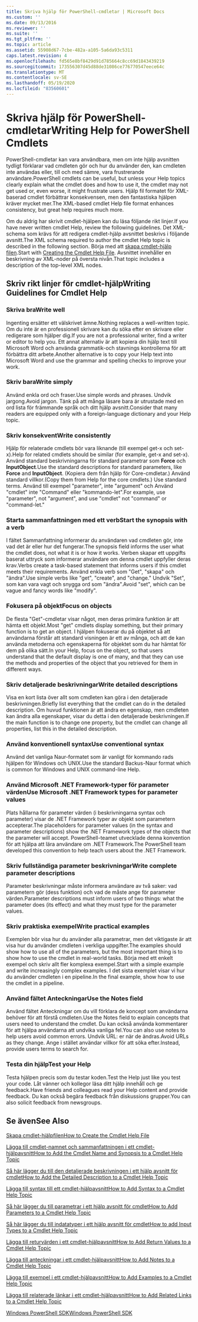 ```yaml
---
title: Skriva hjälp för PowerShell-cmdletar | Microsoft Docs
ms.custom: ''
ms.date: 09/13/2016
ms.reviewer: ''
ms.suite: ''
ms.tgt_pltfrm: ''
ms.topic: article
ms.assetid: 55908d67-7cbe-482a-a105-5a6da93c5311
caps.latest.revision: 4
ms.openlocfilehash: fd565e8bf8429d91d785664c8cc69d1843439219
ms.sourcegitcommit: 173556307d45d88de31086ce776770547eece64c
ms.translationtype: MT
ms.contentlocale: sv-SE
ms.lasthandoff: 05/19/2020
ms.locfileid: "83560601"
---
```

# <a name="writing-help-for-powershell-cmdlets"></a><span data-ttu-id="34164-102">Skriva hjälp för PowerShell-cmdletar</span><span class="sxs-lookup"><span data-stu-id="34164-102">Writing Help for PowerShell Cmdlets</span></span>

<span data-ttu-id="34164-103">PowerShell-cmdletar kan vara användbara, men om inte hjälp avsnitten tydligt förklarar vad cmdleten gör och hur du använder den, kan cmdleten inte användas eller, till och med sämre, vara frustrerande användare.</span><span class="sxs-lookup"><span data-stu-id="34164-103">PowerShell cmdlets can be useful, but unless your Help topics clearly explain what the cmdlet does and how to use it, the cmdlet may not get used or, even worse, it might frustrate users.</span></span>
<span data-ttu-id="34164-104">Hjälp fil formatet för XML-baserad cmdlet förbättrar konsekvensen, men den fantastiska hjälpen kräver mycket mer.</span><span class="sxs-lookup"><span data-stu-id="34164-104">The XML-based cmdlet Help file format enhances consistency, but great help requires much more.</span></span>

<span data-ttu-id="34164-105">Om du aldrig har skrivit cmdlet-hjälpen kan du läsa följande rikt linjer.</span><span class="sxs-lookup"><span data-stu-id="34164-105">If you have never written cmdlet Help, review the following guidelines.</span></span>
<span data-ttu-id="34164-106">Det XML-schema som krävs för att redigera cmdlet-hjälp avsnittet beskrivs i följande avsnitt.</span><span class="sxs-lookup"><span data-stu-id="34164-106">The XML schema required to author the cmdlet Help topic is described in the following section.</span></span>
<span data-ttu-id="34164-107">Börja med att [skapa cmdlet-hjälp filen](./how-to-create-the-cmdlet-help-file.md).</span><span class="sxs-lookup"><span data-stu-id="34164-107">Start with [Creating the Cmdlet Help File](./how-to-create-the-cmdlet-help-file.md).</span></span>
<span data-ttu-id="34164-108">Avsnittet innehåller en beskrivning av XML-noder på översta nivån.</span><span class="sxs-lookup"><span data-stu-id="34164-108">That topic includes a description of the top-level XML nodes.</span></span>

## <a name="writing-guidelines-for-cmdlet-help"></a><span data-ttu-id="34164-109">Skriv rikt linjer för cmdlet-hjälp</span><span class="sxs-lookup"><span data-stu-id="34164-109">Writing Guidelines for Cmdlet Help</span></span>

### <a name="write-well"></a><span data-ttu-id="34164-110">Skriva bra</span><span class="sxs-lookup"><span data-stu-id="34164-110">Write well</span></span>
<span data-ttu-id="34164-111">Ingenting ersätter ett välskrivet ämne.</span><span class="sxs-lookup"><span data-stu-id="34164-111">Nothing replaces a well-written topic.</span></span>
<span data-ttu-id="34164-112">Om du inte är en professionell skrivare kan du söka efter en skrivare eller redigerare som hjälper dig.</span><span class="sxs-lookup"><span data-stu-id="34164-112">If you are not a professional writer, find a writer or editor to help you.</span></span>
<span data-ttu-id="34164-113">Ett annat alternativ är att kopiera din hjälp text till Microsoft Word och använda grammatik-och stavnings kontrollerna för att förbättra ditt arbete.</span><span class="sxs-lookup"><span data-stu-id="34164-113">Another alternative is to copy your Help text into Microsoft Word and use the grammar and spelling checks to improve your work.</span></span>

### <a name="write-simply"></a><span data-ttu-id="34164-114">Skriv bara</span><span class="sxs-lookup"><span data-stu-id="34164-114">Write simply</span></span>
<span data-ttu-id="34164-115">Använd enkla ord och fraser.</span><span class="sxs-lookup"><span data-stu-id="34164-115">Use simple words and phrases.</span></span>
<span data-ttu-id="34164-116">Undvik jargong.</span><span class="sxs-lookup"><span data-stu-id="34164-116">Avoid jargon.</span></span>
<span data-ttu-id="34164-117">Tänk på att många läsare bara är utrustade med en ord lista för främmande språk och ditt hjälp avsnitt.</span><span class="sxs-lookup"><span data-stu-id="34164-117">Consider that many readers are equipped only with a foreign-language dictionary and your Help topic.</span></span>

### <a name="write-consistently"></a><span data-ttu-id="34164-118">Skriv konsekvent</span><span class="sxs-lookup"><span data-stu-id="34164-118">Write consistently</span></span>
<span data-ttu-id="34164-119">Hjälp för relaterade cmdlets bör vara liknande (till exempel get-x och set-x).</span><span class="sxs-lookup"><span data-stu-id="34164-119">Help for related cmdlets should be similar (for example, get-x and set-x).</span></span>
<span data-ttu-id="34164-120">Använd standard beskrivningarna för standard parametrar som **Force** och **InputObject**.</span><span class="sxs-lookup"><span data-stu-id="34164-120">Use the standard descriptions for standard parameters, like **Force** and **InputObject**.</span></span>
<span data-ttu-id="34164-121">(Kopiera dem från hjälp för Core-cmdletar.) Använd standard villkor.</span><span class="sxs-lookup"><span data-stu-id="34164-121">(Copy them from Help for the core cmdlets.) Use standard terms.</span></span>
<span data-ttu-id="34164-122">Använd till exempel "parameter", inte "argument" och Använd "cmdlet" inte "Command" eller "kommando-let".</span><span class="sxs-lookup"><span data-stu-id="34164-122">For example, use "parameter", not "argument", and use "cmdlet" not "command" or "command-let."</span></span>

### <a name="start-the-synopsis-with-a-verb"></a><span data-ttu-id="34164-123">Starta sammanfattningen med ett verb</span><span class="sxs-lookup"><span data-stu-id="34164-123">Start the synopsis with a verb</span></span>
<span data-ttu-id="34164-124">I fältet Sammanfattning informerar du användaren vad cmdleten gör, inte vad det är eller hur det fungerar.</span><span class="sxs-lookup"><span data-stu-id="34164-124">The synopsis field informs the user what the cmdlet does, not what it is or how it works.</span></span>
<span data-ttu-id="34164-125">Verben skapar ett uppgifts baserat uttryck som informerar användare om denna cmdlet uppfyller deras krav.</span><span class="sxs-lookup"><span data-stu-id="34164-125">Verbs create a task-based statement that informs users if this cmdlet meets their requirements.</span></span>
<span data-ttu-id="34164-126">Använd enkla verb som "Get", "skapa" och "ändra".</span><span class="sxs-lookup"><span data-stu-id="34164-126">Use simple verbs like "get", "create", and "change."</span></span>
<span data-ttu-id="34164-127">Undvik "Set", som kan vara vagt och snygga ord som "ändra".</span><span class="sxs-lookup"><span data-stu-id="34164-127">Avoid "set", which can be vague and fancy words like "modify".</span></span>

### <a name="focus-on-objects"></a><span data-ttu-id="34164-128">Fokusera på objekt</span><span class="sxs-lookup"><span data-stu-id="34164-128">Focus on objects</span></span>
<span data-ttu-id="34164-129">De flesta "Get"-cmdletar visar något, men deras primära funktion är att hämta ett objekt.</span><span class="sxs-lookup"><span data-stu-id="34164-129">Most "get" cmdlets display something, but their primary function is to get an object.</span></span>
<span data-ttu-id="34164-130">I hjälpen fokuserar du på objektet så att användarna förstår att standard visningen är ett av många, och att de kan använda metoderna och egenskaperna för objektet som du har hämtat för dem på olika sätt.</span><span class="sxs-lookup"><span data-stu-id="34164-130">In your Help, focus on the object, so that users understand that the default display is one of many, and that they can use the methods and properties of the object that you retrieved for them in different ways.</span></span>

### <a name="write-detailed-descriptions"></a><span data-ttu-id="34164-131">Skriv detaljerade beskrivningar</span><span class="sxs-lookup"><span data-stu-id="34164-131">Write detailed descriptions</span></span>
<span data-ttu-id="34164-132">Visa en kort lista över allt som cmdleten kan göra i den detaljerade beskrivningen.</span><span class="sxs-lookup"><span data-stu-id="34164-132">Briefly list everything that the cmdlet can do in the detailed description.</span></span>
<span data-ttu-id="34164-133">Om huvud funktionen är att ändra en egenskap, men cmdleten kan ändra alla egenskaper, visar du detta i den detaljerade beskrivningen.</span><span class="sxs-lookup"><span data-stu-id="34164-133">If the main function is to change one property, but the cmdlet can change all properties, list this in the detailed description.</span></span>

### <a name="use-conventional-syntax"></a><span data-ttu-id="34164-134">Använd konventionell syntax</span><span class="sxs-lookup"><span data-stu-id="34164-134">Use conventional syntax</span></span>
<span data-ttu-id="34164-135">Använd det vanliga Naur-formatet som är vanligt för kommando rads hjälpen för Windows och UNIX.</span><span class="sxs-lookup"><span data-stu-id="34164-135">Use the standard Backus-Naur format which is common for Windows and UNIX command-line Help.</span></span>

### <a name="use-microsoft-net-framework-types-for-parameter-values"></a><span data-ttu-id="34164-136">Använd Microsoft .NET Framework-typer för parameter värden</span><span class="sxs-lookup"><span data-stu-id="34164-136">Use Microsoft .NET Framework types for parameter values</span></span>
<span data-ttu-id="34164-137">Plats hållarna för parameter värden (i beskrivningarna syntax och parameter) visar de .NET Framework typer av objekt som parametern accepterar.</span><span class="sxs-lookup"><span data-stu-id="34164-137">The placeholders for parameter values (in the syntax and parameter descriptions) show the .NET Framework types of the objects that the parameter will accept.</span></span>
<span data-ttu-id="34164-138">PowerShell-teamet utvecklade denna konvention för att hjälpa att lära användare om .NET Framework.</span><span class="sxs-lookup"><span data-stu-id="34164-138">The PowerShell team developed this convention to help teach users about the .NET Framework.</span></span>

### <a name="write-complete-parameter-descriptions"></a><span data-ttu-id="34164-139">Skriv fullständiga parameter beskrivningar</span><span class="sxs-lookup"><span data-stu-id="34164-139">Write complete parameter descriptions</span></span>
<span data-ttu-id="34164-140">Parameter beskrivningar måste informera användare av två saker: vad parametern gör (dess funktion) och vad de måste ange för parameter värden.</span><span class="sxs-lookup"><span data-stu-id="34164-140">Parameter descriptions must inform users of two things: what the parameter does (its effect) and what they must type for the parameter values.</span></span>

### <a name="write-practical-examples"></a><span data-ttu-id="34164-141">Skriv praktiska exempel</span><span class="sxs-lookup"><span data-stu-id="34164-141">Write practical examples</span></span>
<span data-ttu-id="34164-142">Exemplen bör visa hur du använder alla parametrar, men det viktigaste är att visa hur du använder cmdleten i verkliga uppgifter.</span><span class="sxs-lookup"><span data-stu-id="34164-142">The examples should show how to use all of the parameters, but the most important thing is to show how to use the cmdlet in real-world tasks.</span></span>
<span data-ttu-id="34164-143">Börja med ett enkelt exempel och skriv allt fler komplexa exempel.</span><span class="sxs-lookup"><span data-stu-id="34164-143">Start with a simple example and write increasingly complex examples.</span></span>
<span data-ttu-id="34164-144">I det sista exemplet visar vi hur du använder cmdleten i en pipeline.</span><span class="sxs-lookup"><span data-stu-id="34164-144">In the final example, show how to use the cmdlet in a pipeline.</span></span>

### <a name="use-the-notes-field"></a><span data-ttu-id="34164-145">Använd fältet Anteckningar</span><span class="sxs-lookup"><span data-stu-id="34164-145">Use the Notes field</span></span>
<span data-ttu-id="34164-146">Använd fältet Anteckningar om du vill förklara de koncept som användarna behöver för att förstå cmdleten.</span><span class="sxs-lookup"><span data-stu-id="34164-146">Use the Notes field to explain concepts that users need to understand the cmdlet.</span></span>
<span data-ttu-id="34164-147">Du kan också använda kommentarer för att hjälpa användarna att undvika vanliga fel.</span><span class="sxs-lookup"><span data-stu-id="34164-147">You can also use notes to help users avoid common errors.</span></span>
<span data-ttu-id="34164-148">Undvik URL: er när de ändras.</span><span class="sxs-lookup"><span data-stu-id="34164-148">Avoid URLs as they change.</span></span>
<span data-ttu-id="34164-149">Ange i stället användar villkor för att söka efter.</span><span class="sxs-lookup"><span data-stu-id="34164-149">Instead, provide users terms to search for.</span></span>

### <a name="test-your-help"></a><span data-ttu-id="34164-150">Testa din hjälp</span><span class="sxs-lookup"><span data-stu-id="34164-150">Test your Help</span></span>
<span data-ttu-id="34164-151">Testa hjälpen precis som du testar koden.</span><span class="sxs-lookup"><span data-stu-id="34164-151">Test the Help just like you test your code.</span></span>
<span data-ttu-id="34164-152">Låt vänner och kollegor läsa ditt hjälp innehåll och ge feedback.</span><span class="sxs-lookup"><span data-stu-id="34164-152">Have friends and colleagues read your Help content and provide feedback.</span></span>
<span data-ttu-id="34164-153">Du kan också begära feedback från diskussions grupper.</span><span class="sxs-lookup"><span data-stu-id="34164-153">You can also solicit feedback from newsgroups.</span></span>

## <a name="see-also"></a><span data-ttu-id="34164-154">Se även</span><span class="sxs-lookup"><span data-stu-id="34164-154">See Also</span></span>

 [<span data-ttu-id="34164-155">Skapa cmdlet-hjälpfilen</span><span class="sxs-lookup"><span data-stu-id="34164-155">How to Create the Cmdlet Help File</span></span>](./how-to-create-the-cmdlet-help-file.md)

 [<span data-ttu-id="34164-156">Lägga till cmdlet-namnet och sammanfattningen i ett cmdlet-hjälpavsnitt</span><span class="sxs-lookup"><span data-stu-id="34164-156">How to Add the Cmdlet Name and Synopsis to a Cmdlet Help Topic</span></span>](./how-to-add-the-cmdlet-name-and-synopsis-to-a-cmdlet-help-topic.md)

 [<span data-ttu-id="34164-157">Så här lägger du till den detaljerade beskrivningen i ett hjälp avsnitt för cmdlet</span><span class="sxs-lookup"><span data-stu-id="34164-157">How to Add the Detailed Description to a Cmdlet Help Topic</span></span>](./how-to-add-a-cmdlet-description.md)

 [<span data-ttu-id="34164-158">Lägga till syntax till ett cmdlet-hjälpavsnitt</span><span class="sxs-lookup"><span data-stu-id="34164-158">How to Add Syntax to a Cmdlet Help Topic</span></span>](./how-to-add-syntax-to-a-cmdlet-help-topic.md)

 [<span data-ttu-id="34164-159">Så här lägger du till parametrar i ett hjälp avsnitt för cmdlet</span><span class="sxs-lookup"><span data-stu-id="34164-159">How to Add Parameters to a Cmdlet Help Topic</span></span>](./how-to-add-parameter-information.md)

 [<span data-ttu-id="34164-160">Så här lägger du till indatatyper i ett hjälp avsnitt för cmdlet</span><span class="sxs-lookup"><span data-stu-id="34164-160">How to add Input Types to a Cmdlet Help Topic</span></span>](./how-to-add-input-types-to-a-cmdlet-help-topic.md)

 [<span data-ttu-id="34164-161">Lägga till returvärden i ett cmdlet-hjälpavsnitt</span><span class="sxs-lookup"><span data-stu-id="34164-161">How to Add Return Values to a Cmdlet Help Topic</span></span>](./how-to-add-return-values-to-a-cmdlet-help-topic.md)

 [<span data-ttu-id="34164-162">Lägga till anteckningar i ett cmdlet-hjälpavsnitt</span><span class="sxs-lookup"><span data-stu-id="34164-162">How to Add Notes to a Cmdlet Help Topic</span></span>](./how-to-add-notes-to-a-cmdlet-help-topic.md)

 [<span data-ttu-id="34164-163">Lägga till exempel i ett cmdlet-hjälpavsnitt</span><span class="sxs-lookup"><span data-stu-id="34164-163">How to Add Examples to a Cmdlet Help Topic</span></span>](./how-to-add-examples-to-a-cmdlet-help-topic.md)

 [<span data-ttu-id="34164-164">Lägga till relaterade länkar i ett cmdlet-hjälpavsnitt</span><span class="sxs-lookup"><span data-stu-id="34164-164">How to Add Related Links to a Cmdlet Help Topic</span></span>](./how-to-add-related-links-to-a-cmdlet-help-topic.md)

 [<span data-ttu-id="34164-165">Windows PowerShell SDK</span><span class="sxs-lookup"><span data-stu-id="34164-165">Windows PowerShell SDK</span></span>](../windows-powershell-reference.md)
